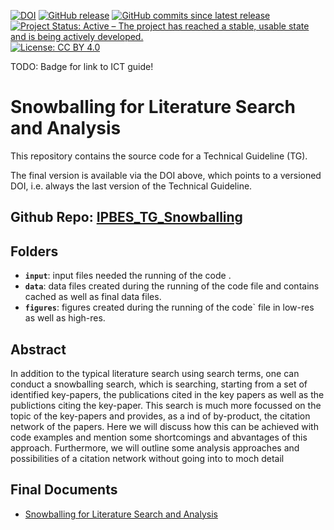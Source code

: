 [![DOI](https://zenodo.org/badge/706159588.svg)](https://zenodo.org/doi/10.5281/zenodo.10257156)
[![GitHub release](https://img.shields.io/github/release/IPBES-Data/IPBES_TG_Snowballing.svg)](https://github.com/IPBES-Data/IPBES_TG_Snowballing/releases/latest)
[![GitHub commits since latest release](https://img.shields.io/github/commits-since/IPBES-Data/IPBES_TG_Snowballing/latest)](https://github.com/IPBES-Data/IPBES_TG_Snowballing/commits/main)
[![Project Status: Active – The project has reached a stable, usable state and is being actively developed.](https://www.repostatus.org/badges/latest/active.svg)](https://www.repostatus.org/#active)
[![License: CC BY 4.0](https://img.shields.io/badge/License-CC%20BY%204.0-lightgrey.svg)](https://creativecommons.org/licenses/by/4.0/)

TODO: Badge for link to ICT guide!

# Snowballing for Literature Search and Analysis

This repository contains the source code for a Technical Guideline (TG).

The final version is available via the DOI above, which points to a versioned DOI, i.e. always the last version of the Technical Guideline.

## **Github Repo**: [IPBES_TG_Snowballing](https://github.com/IPBES-Data/IPBES_TG_Snowballing)

## Folders

- **`input`**: input files needed the running of the code .
- **`data`**: data files created during the running of the code file and contains cached as well as final data files.
- **`figures`**: figures created during the running of the code` file in low-res as well as high-res.

## Abstract

In addition to the typical literature search using search terms,
  one can conduct a snowballing search, which is searching, starting
  from a set of identified key-papers, the publications cited in the key papers
  as well as the publictions citing the key-paper. This search is much more
  focussed on the topic of the key-papers and provides, as a ind of by-product,
  the citation network of the papers. Here we will discuss how this can be
  achieved with code examples and mention some shortcomings and abvantages of
  this approach. Furthermore, we will outline some analysis approaches and
  possibilities of a citation network without going into to moch detail

## Final Documents

- [Snowballing for Literature Search and Analysis](IPBES_TG_Snowballing.html)
